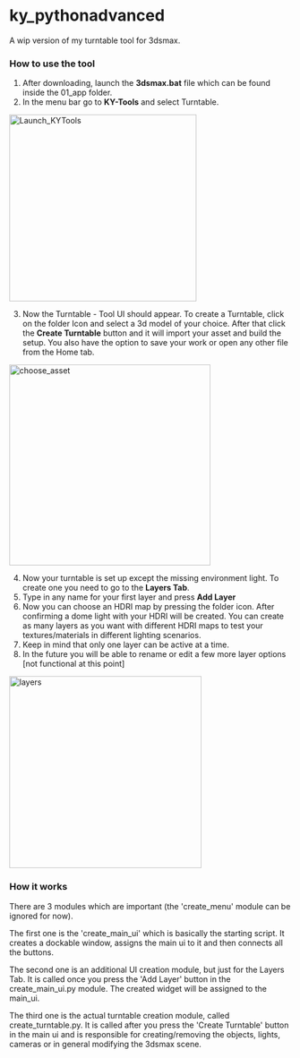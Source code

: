 # ky_pythonadvanced

A wip version of my turntable tool for 3dsmax. 

### How to use the tool
1. After downloading, launch the **3dsmax.bat** file which can be found inside the 01_app folder.
2. In the menu bar go to **KY-Tools** and select Turntable.
 <img width="334" alt="Launch_KYTools" src="https://github.com/kaanyilmaz99/ky_pythonadvanced/assets/52401788/f484f319-0e93-44d0-9a7e-55dd68e9c6bf">




3. Now the Turntable - Tool UI should appear. To create a Turntable, click on the folder Icon and select a 3d model of your choice. After that
   click the **Create Turntable** button and it will import your asset and build the setup. You also have the option to save your work or open
   any other file from the Home tab.
 <img width="359" alt="choose_asset" src="https://github.com/kaanyilmaz99/ky_pythonadvanced/assets/52401788/e118100c-90bd-46a1-9be7-fc3af37dafc2">




4. Now your turntable is set up except the missing environment light. To create one you need to go to the **Layers Tab**.
5. Type in any name for your first layer and press **Add Layer**
6. Now you can choose an HDRI map by pressing the folder icon. After confirming a dome light with your HDRI will be created.
   You can create as many layers as you want with different HDRI maps to test your textures/materials in different lighting scenarios.
7. Keep in mind that only one layer can be active at a time.
8. In the future you will be able to rename or edit a few more layer options [not functional at this point]
 <img width="343" alt="layers" src="https://github.com/kaanyilmaz99/ky_pythonadvanced/assets/52401788/8441e68c-f33f-4287-99b2-771ba931c29b">


 ### How it works

 There are 3 modules which are important (the 'create_menu' module can be ignored for now).
 
 The first one is the 'create_main_ui' which is basically the starting script. It creates a dockable window, assigns the main ui to it and
 then connects all the buttons.

 The second one is an additional UI creation module, but just for the Layers Tab. It is called once you press the 'Add Layer' button in the create_main_ui.py
 module. The created widget will be assigned to the main_ui.

 The third one is the actual turntable creation module, called create_turntable.py. It is called after you press the 'Create Turntable' button in the main ui and is responsible
 for creating/removing the objects, lights, cameras or in general modifying the 3dsmax scene.
